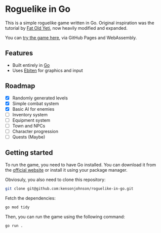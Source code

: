 # Roguelike in Go

This is a simple roguelike game written in Go. Original inspiration was the tutorial by [Fat Old Yeti](https://www.fatoldyeti.com/categories/roguelike-tutorial/), now heavily modified and expanded.

You can [try the game here](https://kensonjohnson.github.io/roguelike-in-go/), via GitHub Pages and WebAssembly.

## Features

- Built entirely in [Go](https://go.dev/)
- Uses [Ebiten](https://ebitengine.org/) for graphics and input

## Roadmap

- [x] Randomly generated levels
- [x] Simple combat system
- [x] Basic AI for enemies
- [ ] Inventory system
- [ ] Equipment system
- [ ] Town and NPCs
- [ ] Character progression
- [ ] Quests (Maybe)

## Getting started

To run the game, you need to have Go installed. You can download it from the [official website](https://golang.org/) or install it using your package manager.

Obviosuly, you also need to clone this repository:

```bash
git clone git@github.com:kensonjohnson/roguelike-in-go.git
```

Fetch the dependencies:

```bash
go mod tidy
```

Then, you can run the game using the following command:

```bash
go run .
```
